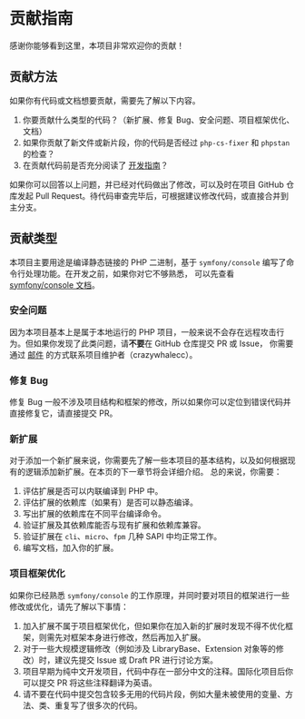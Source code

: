 # 贡献指南

感谢你能够看到这里，本项目非常欢迎你的贡献！

## 贡献方法

如果你有代码或文档想要贡献，需要先了解以下内容。

1. 你要贡献什么类型的代码？（新扩展、修复 Bug、安全问题、项目框架优化、文档）
2. 如果你贡献了新文件或新片段，你的代码是否经过 `php-cs-fixer` 和 `phpstan` 的检查？
3. 在贡献代码前是否充分阅读了 [开发指南](./develop/)？

如果你可以回答以上问题，并已经对代码做出了修改，可以及时在项目 GitHub 仓库发起 Pull Request。待代码审查完毕后，可根据建议修改代码，或直接合并到主分支。

## 贡献类型

本项目主要用途是编译静态链接的 PHP 二进制，基于 `symfony/console` 编写了命令行处理功能。在开发之前，如果你对它不够熟悉，
可以先查看 [symfony/console 文档](https://symfony.com/doc/current/components/console.html)。

### 安全问题

因为本项目基本上是属于本地运行的 PHP 项目，一般来说不会存在远程攻击行为。但如果你发现了此类问题，请**不要**在 GitHub 仓库提交 PR 或 Issue，
你需要通过 [邮件](mailto:admin@zhamao.me) 的方式联系项目维护者（crazywhalecc）。

### 修复 Bug

修复 Bug 一般不涉及项目结构和框架的修改，所以如果你可以定位到错误代码并直接修复它，请直接提交 PR。

### 新扩展

对于添加一个新扩展来说，你需要先了解一些本项目的基本结构，以及如何根据现有的逻辑添加新扩展。在本页的下一章节将会详细介绍。
总的来说，你需要：

1. 评估扩展是否可以内联编译到 PHP 中。
2. 评估扩展的依赖库（如果有）是否可以静态编译。
3. 写出扩展的依赖库在不同平台编译命令。
4. 验证扩展及其依赖库能否与现有扩展和依赖库兼容。
5. 验证扩展在 `cli`、`micro`、`fpm` 几种 SAPI 中均正常工作。
6. 编写文档，加入你的扩展。

### 项目框架优化

如果你已经熟悉 `symfony/console` 的工作原理，并同时要对项目的框架进行一些修改或优化，请先了解以下事情：

1. 加入扩展不属于项目框架优化，但如果你在加入新的扩展时发现不得不优化框架，则需先对框架本身进行修改，然后再加入扩展。
2. 对于一些大规模逻辑修改（例如涉及 LibraryBase、Extension 对象等的修改）时，建议先提交 Issue 或 Draft PR 进行讨论方案。
3. 项目早期为纯中文开发项目，代码中存在一部分中文的注释。国际化项目后你可以提交 PR 将这些注释翻译为英语。
4. 请不要在代码中提交包含较多无用的代码片段，例如大量未被使用的变量、方法、类、重复写了很多次的代码。
